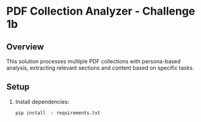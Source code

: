 # PDF Collection Analyzer - Challenge 1b

## Overview
This solution processes multiple PDF collections with persona-based analysis, extracting relevant sections and content based on specific tasks.

## Setup

1. Install dependencies:
   ```bash
   pip install -r requirements.txt